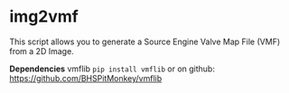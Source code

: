 # img2vmf
This script allows you to generate a Source Engine Valve Map File (VMF) from a 2D Image.

**Dependencies**
vmflib `pip install vmflib` or on github: https://github.com/BHSPitMonkey/vmflib
